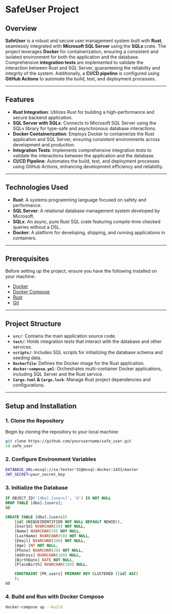# SafeUser Project

## Overview

**SafeUser** is a robust and secure user management system built with **Rust**, seamlessly integrated with **Microsoft SQL Server** using the **SQLx** crate. The project leverages **Docker** for containerization, ensuring a consistent and isolated environment for both the application and the database. Comprehensive **integration tests** are implemented to validate the interaction between Rust and SQL Server, guaranteeing the reliability and integrity of the system. Additionally, a **CI/CD pipeline** is configured using **GitHub Actions** to automate the build, test, and deployment processes.

---

## Features

- **Rust Integration**: Utilizes Rust for building a high-performance and secure backend application.
- **SQL Server with SQLx**: Connects to Microsoft SQL Server using the SQLx library for type-safe and asynchronous database interactions.
- **Docker Containerization**: Employs Docker to containerize the Rust application and SQL Server, ensuring consistent environments across development and production.
- **Integration Tests**: Implements comprehensive integration tests to validate the interactions between the application and the database.
- **CI/CD Pipeline**: Automates the build, test, and deployment processes using GitHub Actions, enhancing development efficiency and reliability.

---

## Technologies Used

- **Rust**: A systems programming language focused on safety and performance.
- **SQL Server**: A relational database management system developed by Microsoft.
- **SQLx**: An async, pure Rust SQL crate featuring compile-time checked queries without a DSL.
- **Docker**: A platform for developing, shipping, and running applications in containers.
---

## Prerequisites

Before setting up the project, ensure you have the following installed on your machine:

- [Docker](https://www.docker.com/get-started)
- [Docker Compose](https://docs.docker.com/compose/install/)
- [Rust](https://www.rust-lang.org/tools/install)
- [Git](https://git-scm.com/downloads)

---

## Project Structure

- **`src/`**: Contains the main application source code.
- **`test/`**: Holds integration tests that interact with the database and other services.
- **`scripts/`**: Includes SQL scripts for initializing the database schema and seeding data.
- **`Dockerfile`**: Defines the Docker image for the Rust application.
- **`docker-compose.yml`**: Orchestrates multi-container Docker applications, including SQL Server and the Rust service.
- **`Cargo.toml` & `Cargo.lock`**: Manage Rust project dependencies and configurations.

---

## Setup and Installation

### 1. Clone the Repository

Begin by cloning the repository to your local machine:

```bash
git clone https://github.com/yourusername/safe_user.git
cd safe_user
```

### 2. Configure Environment Variables

```bash
DATABASE_URL=mssql://sa:Tester*31@mssql-docker:1433/master
JWT_SECRET=your_secret_key
```

### 3. Initialize the Database

```sql
IF OBJECT_ID('[dbo].[users]', 'U') IS NOT NULL
DROP TABLE [dbo].[users];
GO

CREATE TABLE [dbo].[users](
    [id] UNIQUEIDENTIFIER NOT NULL DEFAULT NEWID(),
    [UserId] NVARCHAR(50) NOT NULL,
    [Name] NVARCHAR(50) NOT NULL,
    [LastName] NVARCHAR(50) NOT NULL,
    [Email] NVARCHAR(100) NOT NULL,
    [Age] INT NOT NULL,
    [Phone] NVARCHAR(20) NOT NULL,
    [Address] NVARCHAR(100) NULL,
    [BirthDate] DATE NOT NULL,
    [PlaceBirth] NVARCHAR(100) NULL,

    CONSTRAINT [PK_users] PRIMARY KEY CLUSTERED ([id] ASC)
    );
GO
```

### 4. Build and Run with Docker Compose

```bash
docker-compose up --build
```
